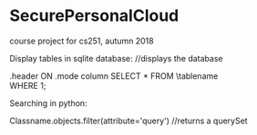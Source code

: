 # SecurePersonalCloud
course project for cs251, autumn 2018

Display tables in sqlite database: //displays the database

.header ON
.mode column
SELECT *
FROM \tablename\
WHERE 1;

Searching in python:

Classname.objects.filter(attribute='query')  //returns a querySet
